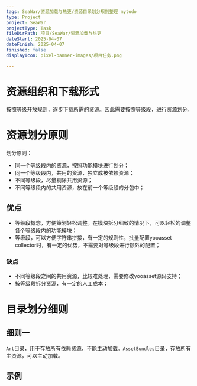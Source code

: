 ```yaml
---
tags: SeaWar/资源加载与热更/资源目录划分规则整理 mytodo
type: Project
project: SeaWar
projectType: Task
fileDirPath: 项目/SeaWar/资源加载与热更
dateStart: 2025-04-07
dateFinish: 2025-04-07
finished: false
displayIcon: pixel-banner-images/项目任务.png

---
```

# 资源组织和下载形式
按照等级开放规则，逐步下载所需的资源。因此需要按照等级段，进行资源划分。
# 资源划分原则
划分原则：
- 同一个等级段内的资源，按照功能模块进行划分；
- 同一个等级段内，共用的资源，独立成被依赖资源；
- 不同等级段，尽量剔除共用资源；
- 不同等级段内的共用资源，放在前一个等级段的分包中；
## 优点
- 等级段概念，方便策划轻松调整。在模块拆分细致的情况下，可以轻松的调整各个等级段内的功能模块；
- 等级段，可以方便字符串拼接，有一定的规则性，批量配置yooasset collector时，有一定的优势，不需要对等级段进行额外的配置；
### 缺点
- 不同等级段之间的共用资源，比较难处理，需要修改yooasset源码支持；
- 按等级段拆分资源，有一定的人工成本；
# 目录划分细则
## 细则一
`Art`目录，用于存放所有依赖资源，不能主动加载。`AssetBundles`目录，存放所有主资源，可以主动加载。

## 示例






